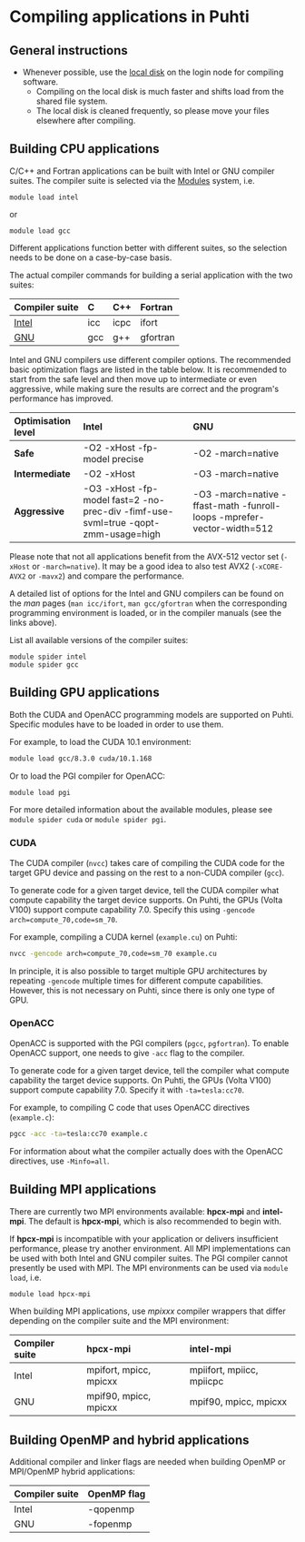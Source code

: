 # Compiling applications in Puhti

## General instructions

- Whenever possible, use the [local disk](disk.md#login-nodes) on the login node for compiling software.
    - Compiling on the local disk is much faster and shifts load from the shared file system. 
    - The local disk is cleaned frequently, so please move your files elsewhere after compiling. 


## Building CPU applications

C/C++ and Fortran applications can be built with Intel or GNU
compiler suites. The compiler suite is selected via the [Modules](modules.md)
system, i.e.
```
module load intel
```
or
```
module load gcc
```
Different applications function better with different suites, so the selection
needs to be done on a case-by-case basis.

The actual compiler commands for building a serial application with the two
suites:

| Compiler suite | C  | C++ | Fortran |
| :------------- | :- | :-- | :------ |
| [Intel](https://software.intel.com/en-us/parallel-studio-xe/documentation/get-started) | icc | icpc | ifort |
| [GNU](https://gcc.gnu.org) | gcc | g++ | gfortran |

Intel and GNU compilers use different compiler options. The recommended basic optimization 
flags are listed in the table below. It is recommended to start from the safe level
and then move up to intermediate or even aggressive, while making sure the results are 
correct and the program's performance has improved.

| Optimisation level | Intel                        | GNU               |
| :----------------- | :--------------------------- | :---------------- |
| **Safe**           | -O2 -xHost -fp-model precise | -O2 -march=native |
| **Intermediate**   | -O2 -xHost                   | -O3 -march=native |
| **Aggressive**     | -O3 -xHost -fp-model fast=2 -no-prec-div -fimf-use-svml=true -qopt-zmm-usage=high| -O3 -march=native -ffast-math -funroll-loops -mprefer-vector-width=512|

Please note that not all applications benefit from the AVX-512 vector set
(`-xHost` or `-march=native`). It may be a good idea to also test AVX2 
(`-xCORE-AVX2` or `-mavx2`) and compare the performance.

A detailed list of options for the Intel and GNU compilers can be found on the _man_
pages (`man icc/ifort`, `man gcc/gfortran` when the corresponding programming
environment is loaded, or in the compiler manuals (see the links above).

List all available versions of the compiler suites:
```
module spider intel
module spider gcc
```

## Building GPU applications

Both the CUDA and OpenACC programming models are supported on Puhti. 
Specific modules have to be loaded in order to use them.

For example, to load the CUDA 10.1 environment:
```bash
module load gcc/8.3.0 cuda/10.1.168
```

Or to load the PGI compiler for OpenACC:
```bash
module load pgi
```

For more detailed information about the available modules, please see `module
spider cuda` or `module spider pgi`.

### CUDA

The CUDA compiler (`nvcc`) takes care of compiling the CUDA code for the target
GPU device and passing on the rest to a non-CUDA compiler (`gcc`).

To generate code for a given target device, tell the CUDA
compiler what compute capability the target device supports. On Puhti, the
GPUs (Volta V100) support compute capability 7.0. Specify this using
`-gencode arch=compute_70,code=sm_70`.

For example, compiling a CUDA kernel (`example.cu`) on Puhti:
```bash
nvcc -gencode arch=compute_70,code=sm_70 example.cu
```

In principle, it is also possible to target multiple GPU architectures by repeating 
`-gencode` multiple times for different compute capabilities. However, this is
not necessary on Puhti, since there is only one type of GPU.

### OpenACC

OpenACC is supported with the PGI compilers (`pgcc`, `pgfortran`).
To enable OpenACC support, one needs to give `-acc` flag to the compiler.

To generate code for a given target device, tell the compiler
what compute capability the target device supports. On Puhti, the GPUs (Volta
V100) support compute capability 7.0. Specify it with `-ta=tesla:cc70`.

For example, to compiling C code that uses OpenACC directives (`example.c`):

```bash
pgcc -acc -ta=tesla:cc70 example.c
```

For information about what the compiler actually does with the OpenACC
directives, use `-Minfo=all`.


## Building MPI applications

There are currently two MPI environments available: **hpcx-mpi** and **intel-mpi**. The default is **hpcx-mpi**, which is 
also recommended to begin with.

If **hpcx-mpi** is incompatible with your application or delivers insufficient performance, 
please try another environment. All MPI
implementations can be used with both Intel and GNU compiler suites. The PGI
compiler cannot presently be used with MPI. The MPI environments can be used
via `module load`, i.e.
```bash
module load hpcx-mpi
```

When building MPI applications, use _mpixxx_ compiler wrappers
that differ depending on the compiler suite and the MPI environment:

| Compiler suite | hpcx-mpi               | intel-mpi                 |
| :------------- | :--------------------- | :------------------------ |
| Intel          | mpifort, mpicc, mpicxx | mpiifort, mpiicc, mpiicpc |
| GNU            | mpif90, mpicc, mpicxx  | mpif90, mpicc, mpicxx     |


## Building OpenMP and hybrid applications

Additional compiler and linker flags are needed when building OpenMP or
MPI/OpenMP hybrid applications:

| Compiler suite | OpenMP flag |
| :------------- | :---------- |
| Intel          | -qopenmp    |
| GNU            | -fopenmp    |
